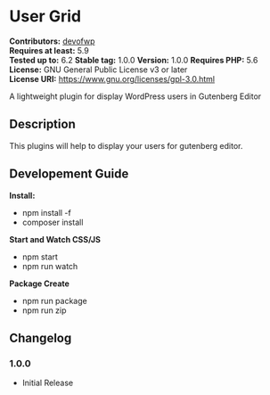 # User Grid


**Contributors:** [devofwp](https://github.com/devofwp)  
**Requires at least:** 5.9  
**Tested up to:** 6.2
**Stable tag:** 1.0.0
**Version:** 1.0.0
**Requires PHP:** 5.6  
**License:** GNU General Public License v3 or later  
**License URI:** https://www.gnu.org/licenses/gpl-3.0.html  

A lightweight plugin for display WordPress users in Gutenberg Editor

## Description ##

This plugins will help to display your users for gutenberg editor. 

## Developement Guide ##
**Install:**
* npm install -f
* composer install

**Start and Watch CSS/JS**
* npm start 
* npm run watch

**Package Create**
* npm run package
* npm run zip

## Changelog ##

### 1.0.0  ###
* Initial Release
